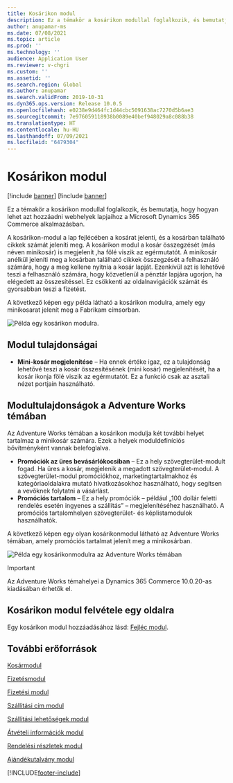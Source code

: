 ```yaml
---
title: Kosárikon modul
description: Ez a témakör a kosárikon modullal foglalkozik, és bemutatja, hogy hogyan lehet azt hozzáadni webhelyek lapjaihoz a Microsoft Dynamics 365 Commerce alkalmazásban.
author: anupamar-ms
ms.date: 07/08/2021
ms.topic: article
ms.prod: ''
ms.technology: ''
audience: Application User
ms.reviewer: v-chgri
ms.custom: ''
ms.assetid: ''
ms.search.region: Global
ms.author: anupamar
ms.search.validFrom: 2019-10-31
ms.dyn365.ops.version: Release 10.0.5
ms.openlocfilehash: e0238e9d464fc1d44cbc5091638ac7270d5b6ae3
ms.sourcegitcommit: 7e976059118938b0089e40bef948029a8c088b38
ms.translationtype: HT
ms.contentlocale: hu-HU
ms.lasthandoff: 07/09/2021
ms.locfileid: "6479304"
---
```

# <a name="cart-icon-module"></a>Kosárikon modul

[!include [banner](includes/banner.md)]
[!include [banner](includes/preview-banner.md)]

Ez a témakör a kosárikon modullal foglalkozik, és bemutatja, hogy hogyan lehet azt hozzáadni webhelyek lapjaihoz a Microsoft Dynamics 365 Commerce alkalmazásban.

A kosárikon-modul a lap fejlécében a kosárat jelenti, és a kosárban található cikkek számát jeleníti meg. A kosárikon modul a kosár összegzését (más néven minikosár) is megjelenít ,ha fölé viszik az egérmutatót. A minikosár anélkül jeleníti meg a kosárban található cikkek összegzését a felhasználó számára, hogy a meg kellene nyitnia a kosár lapját. Ezenkívül azt is lehetővé teszi a felhasználó számára, hogy közvetlenül a pénztár lapjára ugorjon, ha elégedett az összesítéssel. Ez csökkenti az oldalnavigációk számát és gyorsabban teszi a fizetést. 

A következő képen egy példa látható a kosárikon modulra, amely egy minikosarat jelenít meg a Fabrikam címsorban.

![Példa egy kosárikon modulra.](./media/ecommerce-Minicart.PNG)

## <a name="module-properties"></a>Modul tulajdonságai

- **Mini-kosár megjelenítése** – Ha ennek értéke igaz, ez a tulajdonság lehetővé teszi a kosár összesítésének (mini kosár) megjelenítését, ha a kosár ikonja fölé viszik az egérmutatót. Ez a funkció csak az asztali nézet portjain használható.

## <a name="module-properties-in-the-adventure-works-theme"></a>Modultulajdonságok a Adventure Works témában

Az Adventure Works témában a kosárikon modulja két további helyet tartalmaz a minikosár számára. Ezek a helyek moduldefiníciós bővítményként vannak belefoglalva.

- **Promóciók az üres bevásárlókocsiban** – Ez a hely szövegterület-modult fogad. Ha üres a kosár, megjelenik a megadott szövegterület-modul. A szövegterület-modul promóciókhoz, marketingtartalmakhoz és kategóriaoldalakra mutató hivatkozásokhoz használható, hogy segítsen a vevőknek folytatni a vásárlást.
- **Promóciós tartalom** – Ez a hely promóciók – például „100 dollár feletti rendelés esetén ingyenes a szállítás” – megjelenítéséhez használható. A promóciós tartalomhelyen szövegterület- és képlistamodulok használhatók.

A következő képen egy olyan kosárikonmodul látható az Adventure Works témában, amely promóciós tartalmat jelenít meg a minikosárban.

![Példa egy kosárikonmodulra az Adventure Works témában](./media/AW_minicart.PNG)

> [!IMPORTANT]
> Az Adventure Works témahelyei a Dynamics 365 Commerce 10.0.20-as kiadásában érhetők el.

## <a name="add-a-cart-icon-module-to-a-page"></a>Kosárikon modul felvétele egy oldalra

Egy kosárikon modul hozzáadásához lásd: [Fejléc modul](author-header-module.md).

## <a name="additional-resources"></a>További erőforrások

[Kosármodul](add-cart-module.md)

[Fizetésmodul](add-checkout-module.md)

[Fizetési modul](payment-module.md)

[Szállítási cím modul](ship-address-module.md)

[Szállítási lehetőségek modul](delivery-options-module.md)

[Átvételi információk modul](pickup-info-module.md)

[Rendelési részletek modul](order-confirmation-module.md)

[Ajándékutalvány modul](add-giftcard.md)


[!INCLUDE[footer-include](../includes/footer-banner.md)]
